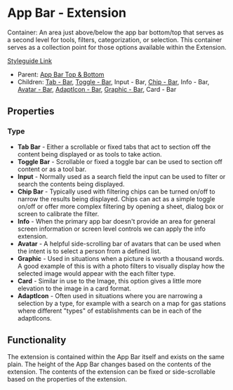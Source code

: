 # App Bar - Extension

Container: An area just above/below the app bar bottom/top that serves as a second level for tools, filters, categorization, or selection. This container serves as a collection point for those options available within the Extension.

[Styleguide Link](https://zpl.io/VOLqdEL)

- Parent: [App Bar Top & Bottom](https://github.com/able-app/docs/blob/08eb774e348952235f1f4eb0369879387a684280/controls/components/appbar/app-bar.md)
- Children: [Tab - Bar](https://github.com/able-app/docs/blob/08eb774e348952235f1f4eb0369879387a684280/controls/components/tab-bar.md), [Toggle - Bar](https://github.com/able-app/docs/blob/08eb774e348952235f1f4eb0369879387a684280/controls/%CE%B5%20elements/toggle/toggle-bar.md), Input - Bar, [Chip - Bar](https://github.com/able-app/docs/blob/08eb774e348952235f1f4eb0369879387a684280/controls/%CE%B5%20elements/chip/chip-bar.md), Info - Bar, [Avatar - Bar](https://github.com/able-app/docs/blob/08eb774e348952235f1f4eb0369879387a684280/controls/%CE%B5%20elements/avatar/avatar-bar.md), [AdaptIcon - Bar](https://github.com/able-app/docs/blob/08eb774e348952235f1f4eb0369879387a684280/controls/%CE%B5%20elements/adapticon/adapticon-bar.md), [Graphic - Bar](https://github.com/able-app/docs/blob/08eb774e348952235f1f4eb0369879387a684280/controls/%CE%B5%20elements/graphic/graphic-bar.md), Card - Bar

## Properties

### Type

* **Tab Bar** - Either a scrollable or fixed tabs that act to section off the content being displayed or as tools to take action.
* **Toggle Bar** - Scrollable or fixed a toggle bar can be used to section off content or as a tool bar.
* **Input** - Normally used as a search field the input can be used to filter or search the contents being displayed.
* **Chip Bar** - Typically used with filtering chips can be turned on/off to narrow the results being displayed.  Chips can act as a simple toggle on/off or offer more complex filtering by opening a sheet, dialog box or screen to calibrate the filter.
* **Info** - When the primary app bar doesn't provide an area for general screen information or screen level controls we can apply the info extension.
* **Avatar** - A helpful side-scrolling bar of avatars that can be used when the intent is to select a person from a defined list.
* **Graphic** - Used in situations when a picture is worth a thousand words. A good example of this is with a photo filters to visually display how the selected image would appear with the each filter type.
* **Card** - Similar in use to the Image, this option gives a little more elevation to the image in a card format.
* **AdaptIcon** - Often used in situations where you are narrowing a selection by a type, for example with a search on a map for gas stations where different "types" of establishments can be in each of the adaptIcons.

## Functionality

The extension is contained within the App Bar itself and exists on the same plain.  The height of the App Bar changes based on the contents of the extension.  The contents of the extension can be fixed or side-scrollable based on the properties of the extension.